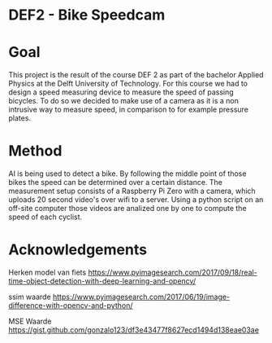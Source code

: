 # DEF2 - Bike Speedcam

# Goal
This project is the result of the course DEF 2 as part of the bachelor Applied Physics at the Delft University of Technology. For this course we had to design a speed measuring device to measure the speed of passing bicycles. To do so we decided to make use of a camera as it is a non intrusive way to measure speed, in comparison to for example pressure plates. 

# Method
AI is being used to detect a bike. By following the middle point of those bikes the speed can be determined over a certain distance. The measurement setup consists of a Raspberry Pi Zero with a camera, which uploads 20 second video's over wifi to a server. Using a python script on an off-site computer those videos are analized one by one to compute the speed of each cyclist.

# Acknowledgements
Herken model van fiets
https://www.pyimagesearch.com/2017/09/18/real-time-object-detection-with-deep-learning-and-opencv/

ssim waarde
https://www.pyimagesearch.com/2017/06/19/image-difference-with-opencv-and-python/

MSE Waarde
https://gist.github.com/gonzalo123/df3e43477f8627ecd1494d138eae03ae
